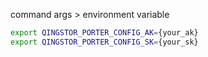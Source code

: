 command args > environment variable

```bash
export QINGSTOR_PORTER_CONFIG_AK={your_ak}
export QINGSTOR_PORTER_CONFIG_SK={your_sk}
```

